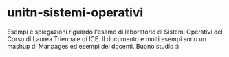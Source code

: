 # unitn-sistemi-operativi
Esempi e spiegazioni riguardo l'esame di laboratorio di Sistemi Operativi del Corso di Laurea Triennale di ICE. 
Il documento e molti esempi sono un mashup di Manpages ed esempi dei docenti. Buono studio :)
